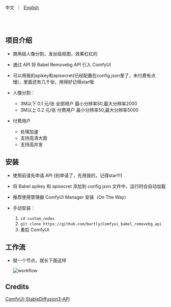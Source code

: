 <p align="left">
    中文&nbsp ｜ &nbsp<a href="README.md">English</a>&nbsp 
</p>
<br><br>

## 项目介绍

- 商用级人像分割，发丝级抠图，效果杠杠的

- 通过 API 将 Babel Removebg API 引入 ComfyUI

- 可以用我的apikey和apisecret(已经配置在config.json里了，未付费有点慢)，里面还有几千张，用得好记得star哦

- 人像分割：
   - 3M以下 0.1 元/张 全部用户         最小分辨率50,最大分辨率2000
   - 3M以上 0.2 元/张 付费用户         最小分辨率50,最大分辨率5000
- 付费用户
   - 处理加速
   - 支持高清大图
   - 支持高并发

## 安装

- 使用前请先申请 API (别申请了，先用我的，记得star!!!)

- 将 Babel apikey 和 apisecret 添加到 config.json 文件中，运行时会自动加载

- 推荐使用管理器 ComfyUI Manager 安装（On The Way）

- 手动安装：
    1. `cd custom_nodes`
    2. `git clone https://github.com/bartly/Comfyui_babel_removebg_api`
    3. 重启 ComfyUI


## 工作流

  - 就一个节点，就长下面这样

    ![workflow](https://idphoto-output.oss-cn-shanghai.aliyuncs.com/78cc153f-5d8e-48e2-82f9-d00e6b70b474.png?OSSAccessKeyId=LTAI5tNJqEmgZRuFR7AiSdC3&Expires=78981527611967&Signature=G2HpOOIhaVoTnEf5r77rAv1JaAk%3D)


## Credits

[ComfyUI-StableDiffusion3-API](https://github.com/ZHO-ZHO-ZHO/ComfyUI-StableDiffusion3-API)
